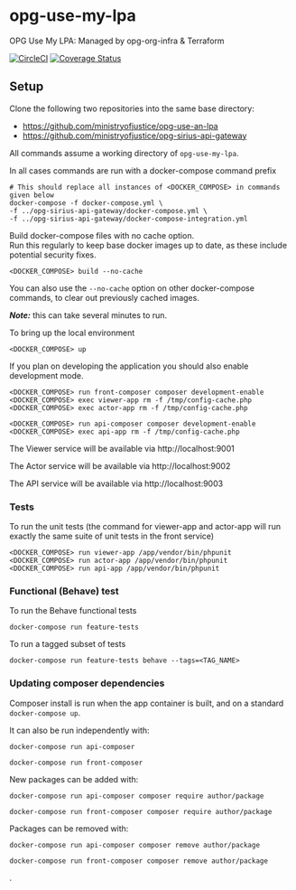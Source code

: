 # opg-use-my-lpa

OPG Use My LPA: Managed by opg-org-infra &amp; Terraform

[![CircleCI](https://circleci.com/gh/ministryofjustice/opg-use-an-lpa.svg?style=svg)](https://circleci.com/gh/ministryofjustice/opg-use-an-lpa)
[![Coverage Status](https://coveralls.io/repos/github/ministryofjustice/opg-use-an-lpa/badge.svg?branch=master)](https://coveralls.io/github/ministryofjustice/opg-use-an-lpa?branch=master)

## Setup

Clone the following two repositories into the same base directory:

- https://github.com/ministryofjustice/opg-use-an-lpa
- https://github.com/ministryofjustice/opg-sirius-api-gateway

All commands assume a working directory of `opg-use-my-lpa`.

In all cases commands are run with a docker-compose command prefix

```shell script
# This should replace all instances of <DOCKER_COMPOSE> in commands given below
docker-compose -f docker-compose.yml \
-f ../opg-sirius-api-gateway/docker-compose.yml \
-f ../opg-sirius-api-gateway/docker-compose-integration.yml
```

Build docker-compose files with no cache option.  
Run this regularly to keep base docker images up to date, 
as these include potential security fixes.

```shell script
<DOCKER_COMPOSE> build --no-cache
```

You can also use the `--no-cache` option on other docker-compose commands,
to clear out previously cached images.  

***Note:*** this can take several minutes to run.  

To bring up the local environment

```shell script
<DOCKER_COMPOSE> up
```

If you plan on developing the application you should also enable development mode.

```shell script
<DOCKER_COMPOSE> run front-composer composer development-enable
<DOCKER_COMPOSE> exec viewer-app rm -f /tmp/config-cache.php
<DOCKER_COMPOSE> exec actor-app rm -f /tmp/config-cache.php

<DOCKER_COMPOSE> run api-composer composer development-enable
<DOCKER_COMPOSE> exec api-app rm -f /tmp/config-cache.php
```

The Viewer service will be available via http://localhost:9001

The Actor service will be available via http://localhost:9002

The API service will be available via http://localhost:9003

### Tests

To run the unit tests (the command for viewer-app and actor-app will run exactly the same suite of unit tests in the front service)

```shell script
<DOCKER_COMPOSE> run viewer-app /app/vendor/bin/phpunit
<DOCKER_COMPOSE> run actor-app /app/vendor/bin/phpunit
<DOCKER_COMPOSE> run api-app /app/vendor/bin/phpunit
```

### Functional (Behave) test

To run the Behave functional tests

```shell script
docker-compose run feature-tests
```

To run a tagged subset of tests

```shell script
docker-compose run feature-tests behave --tags=<TAG_NAME>
```

### Updating composer dependencies

Composer install is run when the app container is built, and on a standard `docker-compose up`.

It can also be run independently with:

```shell script
docker-compose run api-composer

docker-compose run front-composer
```

New packages can be added with:

```shell script
docker-compose run api-composer composer require author/package

docker-compose run front-composer composer require author/package
```

Packages can be removed with:

```shell script
docker-compose run api-composer composer remove author/package

docker-compose run front-composer composer remove author/package
```
.
